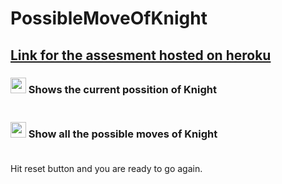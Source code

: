 # PossibleMoveOfKnight

## <a href ="https://possiblemoveofknight.herokuapp.com/">Link for the assesment hosted on heroku</a> 


### <img src ="https://user-images.githubusercontent.com/66921841/162730556-0b801da4-931e-4d65-ae7c-f7ba685ac595.png" height ="25" width ="25">   Shows the current possition of Knight </br></br>
### <img src ="https://user-images.githubusercontent.com/66921841/162730625-7bbaf2e5-cbff-4356-ac54-116d51dc4f36.png" height ="25" width ="25">   Show all the possible moves of Knight</br></br>
Hit reset button and you are ready to go again.

